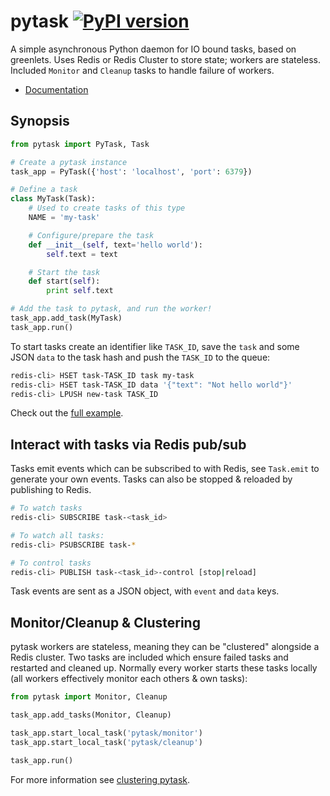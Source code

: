 # pytask [![PyPI version](https://badge.fury.io/py/pytask.svg)](https://pypi.python.org/pypi/pytask)

A simple asynchronous Python daemon for IO bound tasks, based on greenlets. Uses Redis or
Redis Cluster to store state; workers are stateless. Included `Monitor` and `Cleanup`
tasks to handle failure of workers.

+ [Documentation](https://pytask.readthedocs.org)


## Synopsis

```py
from pytask import PyTask, Task

# Create a pytask instance
task_app = PyTask({'host': 'localhost', 'port': 6379})

# Define a task
class MyTask(Task):
    # Used to create tasks of this type
    NAME = 'my-task'

    # Configure/prepare the task
    def __init__(self, text='hello world'):
        self.text = text

    # Start the task
    def start(self):
        print self.text

# Add the task to pytask, and run the worker!
task_app.add_task(MyTask)
task_app.run()
```

To start tasks create an identifier like `TASK_ID`, save the `task` and some JSON `data` to the
task hash and push the `TASK_ID` to the queue:

```sh
redis-cli> HSET task-TASK_ID task my-task
redis-cli> HSET task-TASK_ID data '{"text": "Not hello world"}'
redis-cli> LPUSH new-task TASK_ID
```

Check out the [full example](./example/).


## Interact with tasks via Redis pub/sub

Tasks emit events which can be subscribed to with Redis, see `Task.emit` to generate your own
events. Tasks can also be stopped & reloaded by publishing to Redis.

```sh
# To watch tasks
redis-cli> SUBSCRIBE task-<task_id>

# To watch all tasks:
redis-cli> PSUBSCRIBE task-*

# To control tasks
redis-cli> PUBLISH task-<task_id>-control [stop|reload]
```

Task events are sent as a JSON object, with `event` and `data` keys.


## Monitor/Cleanup & Clustering

pytask workers are stateless, meaning they can be "clustered" alongside a Redis cluster. Two
tasks are included which ensure failed tasks and restarted and cleaned up. Normally every worker
starts these tasks locally (all workers effectively monitor each others & own tasks):

```py
from pytask import Monitor, Cleanup

task_app.add_tasks(Monitor, Cleanup)

task_app.start_local_task('pytask/monitor')
task_app.start_local_task('pytask/cleanup')

task_app.run()
```

For more information see [clustering pytask](https://pytask.readthedocs.org/clustering_pytask.html).
